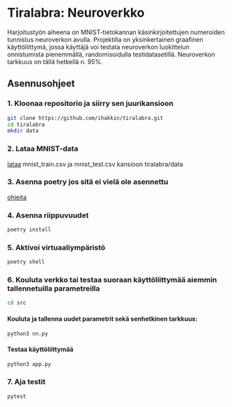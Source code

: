 # Tiralabra: Neuroverkko

Harjoitustyön aiheena on MNIST-tietokannan käsinkirjoitettujen numeroiden tunnistus neuroverkon avulla. Projektilla on yksinkertainen graafinen käyttöliittymä, jossa käyttäjä voi testata neuroverkon luokittelun onnistumista pienemmällä, randomisoidulla testidatasetillä. Neuroverkon tarkkuus on tällä hetkellä n. 95%.

## Asennusohjeet

### 1. Kloonaa repositorio ja siirry sen juurikansioon

```bash
git clone https://github.com/ihakkin/tiralabra.git
cd tiralabra
mkdir data
```
### 2. Lataa MNIST-data 

[lataa](https://www.dropbox.com/scl/fo/jzbrj0pikmnos8ww93pje/AKGDpmv7gVMBiRk6zgSR0A8?rlkey=nc55rx8s1ypfe8885i4yhks0l&st=2l4ytkz4&dl=0) mnist_train.csv ja mnist_test.csv kansioon tiralabra/data


### 3. Asenna poetry jos sitä ei vielä ole asennettu

[ohjeita](https://algolabra-hy.github.io/poetry)


### 4. Asenna riippuvuudet 

```bash
poetry install
```

### 5. Aktivoi virtuaaliympäristö

```bash
poetry shell
```

### 6. Kouluta verkko tai testaa suoraan käyttöliittymää aiemmin tallennetuilla parametreilla

```bash
cd src
```
#### Kouluta ja tallenna uudet parametrit sekä senhetkinen tarkkuus: 
```bash
python3 nn.py
```

#### Testaa käyttöliittymää
```bash
python3 app.py
```

### 7. Aja testit

```bash
pytest
```
